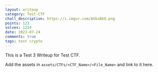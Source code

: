 ```yaml
---
layout: writeup
category: Test-CTF
chall_description: https://i.imgur.com/AVkxBbO.png
points: 123
solves: 1234
date: 2023-07-24
comments: true
tags: test crypto
---
```


This is a Test 3 Writeup for Test CTF.

Add the assets in `assets/CTFs/<CTF_Name>/<File_Name>` and link to it here.